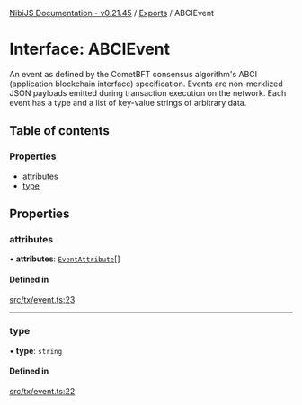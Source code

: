 [NibiJS Documentation - v0.21.45](../intro.md) / [Exports](../modules.md) / ABCIEvent

# Interface: ABCIEvent

An event as defined by the CometBFT consensus algorithm's
ABCI (application blockchain interface) specification.
Events are non-merklized JSON payloads emitted during transaction
execution on the network. Each event has a type and a list of
key-value strings of arbitrary data.

## Table of contents

### Properties

- [attributes](ABCIEvent.md#attributes)
- [type](ABCIEvent.md#type)

## Properties

### attributes

• **attributes**: [`EventAttribute`](EventAttribute.md)[]

#### Defined in

[src/tx/event.ts:23](https://github.com/NibiruChain/ts-sdk/blob/7891168/packages/nibijs/src/tx/event.ts#L23)

---

### type

• **type**: `string`

#### Defined in

[src/tx/event.ts:22](https://github.com/NibiruChain/ts-sdk/blob/7891168/packages/nibijs/src/tx/event.ts#L22)

